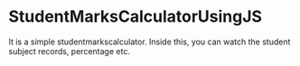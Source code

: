 # StudentMarksCalculatorUsingJS
It is a simple studentmarkscalculator. Inside this, you can watch the student subject records, percentage etc.

